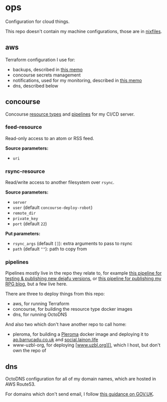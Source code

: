 ops
===

Configuration for cloud things.

This repo doesn't contain my machine configurations, those are in [nixfiles][].

[nixfiles]: https://github.com/barrucadu/nixfiles

aws
---

Terraform configuration I use for:

- backups, described in [this memo](https://memo.barrucadu.co.uk/backups.html)
- concourse secrets management
- notifications, used for my monitoring, described in [this memo](https://memo.barrucadu.co.uk/monitoring.html)
- dns, described below

concourse
---------

Concourse [resource types][] and [pipelines][] for my CI/CD server.

[resource types]: https://concourse-ci.org/resource-types.html
[pipelines]: https://concourse-ci.org/pipelines.html

### feed-resource

Read-only access to an atom or RSS feed.

**Source parameters:**

- `uri`

### rsync-resource

Read/write access to another filesystem over `rsync`.

**Source parameters:**

- `server`
- `user` (default `concourse-deploy-robot`)
- `remote_dir`
- `private_key`
- `port` (default `22`)

**Put parameters:**

- `rsync_args` (default `[]`): extra arguments to pass to rsync
- `path` (default `""`): path to copy from

### pipelines

Pipelines mostly live in the repo they relate to, for example [this
pipeline for testing & publishing new dejafu versions][], or [this
pipeline for publishing my RPG blog][], but a few live here.

There are three to deploy things from this repo:

- aws, for running Terraform
- concourse, for building the resource type docker images
- dns, for running OctoDNS

And also two which don't have another repo to call home:

- pleroma, for building a [Pleroma][] docker image and deploying it to
  [ap.barrucadu.co.uk][] and [social.lainon.life][]
- www-uzbl-org, for deploying [www.uzbl.org][], which I host, but
  don't own the repo of

[this pipeline for testing & publishing new dejafu versions]: https://github.com/barrucadu/dejafu/blob/master/concourse/pipeline.yml
[this pipeline for publishing my RPG blog]: https://github.com/barrucadu/lookwhattheshoggothdraggedin.com/blob/master/concourse/pipeline.yml
[Pleroma]: https://pleroma.social/
[ap.barrucadu.co.uk]: https://ap.barrucadu.co.uk/main/all
[social.lainon.life]: https://social.lainon.life/main/all
[www.uzbl.org]: https://www.uzbl.org/

dns
---

OctoDNS configuration for all of my domain names, which are hosted in
AWS Route53.

For domains which don't send email, I follow [this guidance on
GOV.UK][].

[this guidance on GOV.UK]: https://www.gov.uk/guidance/protect-domains-that-dont-send-email
